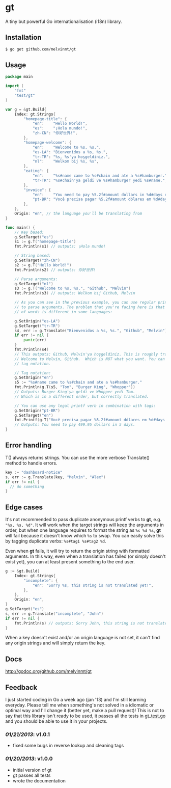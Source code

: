 # gt 

A tiny but powerful Go internationalisation (i18n) library.

## Installation

```sh
$ go get github.com/melvinmt/gt
```

## Usage
```go
package main

import (
    "fmt"
    "test/gt"
)

var g = &gt.Build{
    Index: gt.Strings{
        "homepage-title": {
            "en":    "Hello World!",
            "es":    "¡Hola mundo!",
            "zh-CN": "你好世界!",
        },
        "homepage-welcome": {
            "en":    "Welcome to %s, %s.",
            "es-LA": "Bienvenidos a %s, %s.",
            "tr-TR": "%s, %s'ya hoşgeldiniz.",
            "nl":    "Welkom bij %s, %s",
        },
        "eating": {
            "en":    "%s#name came to %s#chain and ate a %s#hamburger.",
            "tr-TR": "%s#chain'ya geldi ve %s#hamburger yedi %s#name.",
        },
        "invoice": {
            "en":    "You need to pay %5.2f#amount dollars in %d#days days.",
            "pt-BR": "Você precisa pagar %5.2f#amount dólares em %d#days dias.",
        },
    },
    Origin: "en", // the language you'll be translating from
}

func main() {
    // Key based:
    g.SetTarget("es")
    s1 := g.T("homepage-title")
    fmt.Println(s1) // outputs: ¡Hola mundo!

    // String based:
    g.SetTarget("zh-CN")
    s2 := g.T("Hello World!")
    fmt.Println(s2) // outputs: 你好世界!

    // Parse arguments:
    g.SetTarget("nl")
    s3 := g.T("Welcome to %s, %s.", "Github", "Melvin")
    fmt.Println(s3) // outputs: Welkom bij Github, Melvin

    // As you can see in the previous example, you can use regular printf verbs
    // to parse arguments. The problem that you're facing here is that the order
    // of words is different in some languages:

    g.SetOrigin("es-LA")
    g.SetTarget("tr-TR")
    s4, err := g.Translate("Bienvenidos a %s, %s.", "Github", "Melvin")
    if err != nil {
        panic(err)
    }
    fmt.Println(s4)
    // This outputs: Github, Melvin'ya hoşgeldiniz. This is roughly translated as:
    // Welcome to Melvin, Github.  Which is NOT what you want. You can solve this with
    // tag notation.

    // Tag notation:
    g.SetOrigin("en")
    s5 := "%s#name came to %s#chain and ate a %s#hamburger."
    fmt.Println(g.T(s5, "Tom", "Burger King", "Whopper"))
    // Outputs: Burger King'ya geldi ve Whopper yedi Tom.
    // Which is in a different order, but correctly translated.

    // You can use any legal printf verb in combination with tags:
    g.SetOrigin("pt-BR")
    g.SetTarget("en")
    fmt.Printf(g.T("Você precisa pagar %5.2f#amount dólares em %d#days dias."), 499.95, 5)
    // Outputs: You need to pay 499.95 dollars in 5 days.
}
```

## Error handling

T() always returns strings. You can use the more verbose Translate() method to handle errors.

```go
key := "dashboard-notice"
s, err := g.Translate(key, "Melvin", "Alex")
if err != nil {
  // do something
}
```

## Edge cases

It's not recommended to pass duplicate anonymous printf verbs to **gt**, e.g. `"%s, %s, %d"`. It will work when the target strings will keep the arguments in order, but when one language requires to format the string as `%s %d %s`, **gt** will fail because it doesn't know which `%s` to swap. You can easily solve this by tagging duplicate verbs: `%s#tag1 %s#tag2 %d`.

Even when **gt** fails, it will try to return the origin string with formatted arguments. In this way, even when a translation has failed (or simply doesn't exist yet), you can at least present something to the end user.

```go
g := &gt.Build{
    Index: gt.Strings{
        "incomplete": {
            "en": "Sorry %s, this string is not translated yet!",
        },
    },
    Origin: "en",
}
g.SetTarget("es")
s, err := g.Translate("incomplete", "John")
if err != nil {
    fmt.Println(s) // outputs: Sorry John, this string is not translated yet!
}
```
When a key doesn't exist and/or an origin language is not set, it can't find any origin strings and will simply return the key.
## Docs

http://godoc.org/github.com/melvinmt/gt

## Feedback

I just started coding in Go a week ago (jan '13) and I'm still learning everyday. Please tell me when something's not solved in a idiomatic or optimal way and I'll change it (better yet, make a pull request)! This is not to say that this library isn't ready to be used, it passes all the tests in [gt_test.go](https://github.com/melvinmt/gt/blob/master/gt_test.go) and you should be able to use it in your projects.

### *01/21/2013*: v1.0.1

- fixed some bugs in reverse lookup and cleaning tags

### *01/20/2013*: v1.0.0

- initial version of gt
- gt passes all tests 
- wrote the documentation
